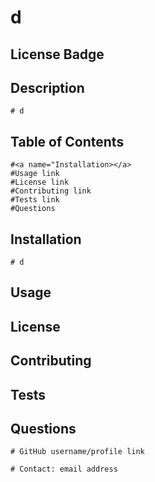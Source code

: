 
# d

## License Badge

## Description
    # d

## Table of Contents
    #<a name="Installation></a>
    #Usage link
    #License link
    #Contributing link
    #Tests link
    #Questions

## Installation
    # d

## Usage

## License

## Contributing

## Tests

## Questions
    # GitHub username/profile link

    # Contact: email address

